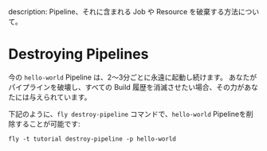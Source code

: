 description: Pipeline、それに含まれる Job や Resource を破棄する方法について。

# Destroying Pipelines

今の `hello-world` Pipeline は、2〜3分ごとに永遠に起動し続けます。 あなたがパイプラインを破壊し、すべての Build 履歴を消滅させたい場合、その力があなたには与えられています。

下記のように、`fly destroy-pipeline` コマンドで、`hello-world` Pipelineを削除することが可能です:

```
fly -t tutorial destroy-pipeline -p hello-world
```

